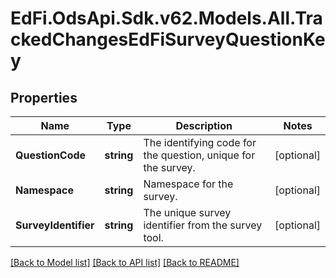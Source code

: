 # EdFi.OdsApi.Sdk.v62.Models.All.TrackedChangesEdFiSurveyQuestionKey

## Properties

Name | Type | Description | Notes
------------ | ------------- | ------------- | -------------
**QuestionCode** | **string** | The identifying code for the question, unique for the survey. | [optional] 
**Namespace** | **string** | Namespace for the survey. | [optional] 
**SurveyIdentifier** | **string** | The unique survey identifier from the survey tool. | [optional] 

[[Back to Model list]](../README.md#documentation-for-models) [[Back to API list]](../README.md#documentation-for-api-endpoints) [[Back to README]](../README.md)

